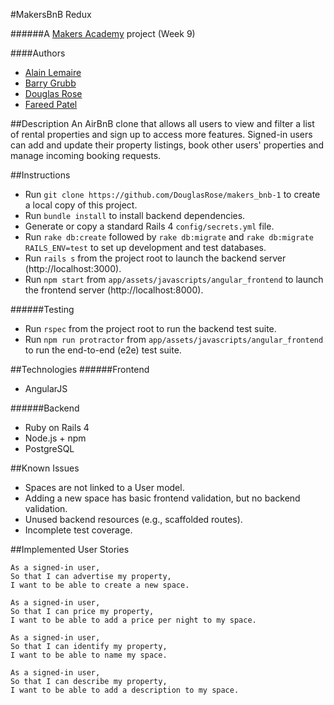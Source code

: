 #MakersBnB Redux

######A [Makers Academy](http://www.makersacademy.com') project (Week 9)

####Authors
- [Alain Lemaire](https://github.com/jaxdid)
- [Barry Grubb](https://github.com/barrygrubb)
- [Douglas Rose](https://github.com/DouglasRose)
- [Fareed Patel](https://github.com/fareedpatel)

##Description
An AirBnB clone that allows all users to view and filter a list of rental properties and sign up to access more features. Signed-in users can add and update their property listings, book other users' properties and manage incoming booking requests.

##Instructions
- Run `git clone https://github.com/DouglasRose/makers_bnb-1` to create a local copy of this project.
- Run `bundle install` to install backend dependencies.
- Generate or copy a standard Rails 4 `config/secrets.yml` file.
- Run `rake db:create` followed by `rake db:migrate` and `rake db:migrate RAILS_ENV=test` to set up development and test databases.
- Run `rails s` from the project root to launch the backend server (http://localhost:3000).
- Run `npm start` from `app/assets/javascripts/angular_frontend` to launch the frontend server (http://localhost:8000).

######Testing
- Run `rspec` from the project root to run the backend test suite.
- Run `npm run protractor` from `app/assets/javascripts/angular_frontend` to run the end-to-end (e2e) test suite.

##Technologies
######Frontend
- AngularJS

######Backend
- Ruby on Rails 4
- Node.js + npm
- PostgreSQL

##Known Issues
- Spaces are not linked to a User model.
- Adding a new space has basic frontend validation, but no backend validation.
- Unused backend resources (e.g., scaffolded routes). 
- Incomplete test coverage.

##Implemented User Stories
```
As a signed-in user,
So that I can advertise my property,
I want to be able to create a new space.
```
```
As a signed-in user,
So that I can price my property,
I want to be able to add a price per night to my space.
```
```
As a signed-in user,
So that I can identify my property,
I want to be able to name my space.
```
```
As a signed-in user,
So that I can describe my property,
I want to be able to add a description to my space.
```

